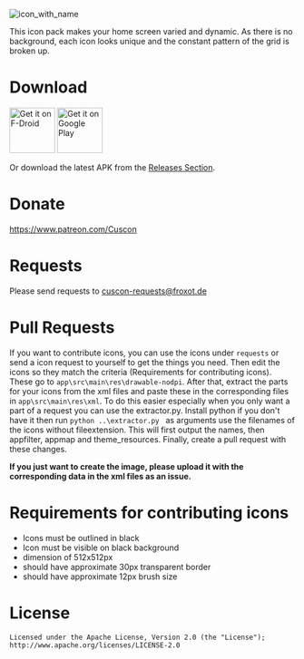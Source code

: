 ![icon_with_name](http://miep-hd.froxot.com/cuscon/res/icon_with_name.png)

This icon pack makes your home screen varied and dynamic. As there is no background, each icon looks unique and the constant pattern of the grid is broken up.

# Download

[<img src="https://fdroid.gitlab.io/artwork/badge/get-it-on.png"
     alt="Get it on F-Droid"
     height="80">](https://f-droid.org/packages/com.froxot.cuscon.foss/)
[<img src="https://play.google.com/intl/en_us/badges/images/generic/en-play-badge.png"
     alt="Get it on Google Play"
     height="80">](https://play.google.com/store/apps/details?id=com.froxot.cuscon)

Or download the latest APK from the [Releases Section](https://github.com/MiepHD/cuscon/releases/latest).

# Donate

https://www.patreon.com/Cuscon

# Requests

Please send requests to <a href="mailto:cuscon-requests@froxot.de">cuscon-requests@froxot.de</a>

# Pull Requests

If you want to contribute icons, you can use the icons under `requests` or send a icon request to yourself to get the things you need. Then edit the icons so they match the criteria (Requirements for contributing icons). These go to `app\src\main\res\drawable-nodpi`. After that, extract the parts for your icons from the xml files and paste these in the corresponding files in `app\src\main\res\xml`. To do this easier especially when you only want a part of a request you can use the extractor.py. Install python if you don't have it then run `python ..\extractor.py ` as arguments use the filenames of the icons without fileextension. This will first output the names, then appfilter, appmap and theme_resources. Finally, create a pull request with these changes.<br>

<b>If you just want to create the image, please upload it with the corresponding data in the xml files as an issue.</b>

# Requirements for contributing icons

- Icons must be outlined in black
- Icon must be visible on black background
- dimension of 512x512px
- should have approximate 30px transparent border
- should have approximate 12px brush size

# License

```
Licensed under the Apache License, Version 2.0 (the "License");
http://www.apache.org/licenses/LICENSE-2.0
```
